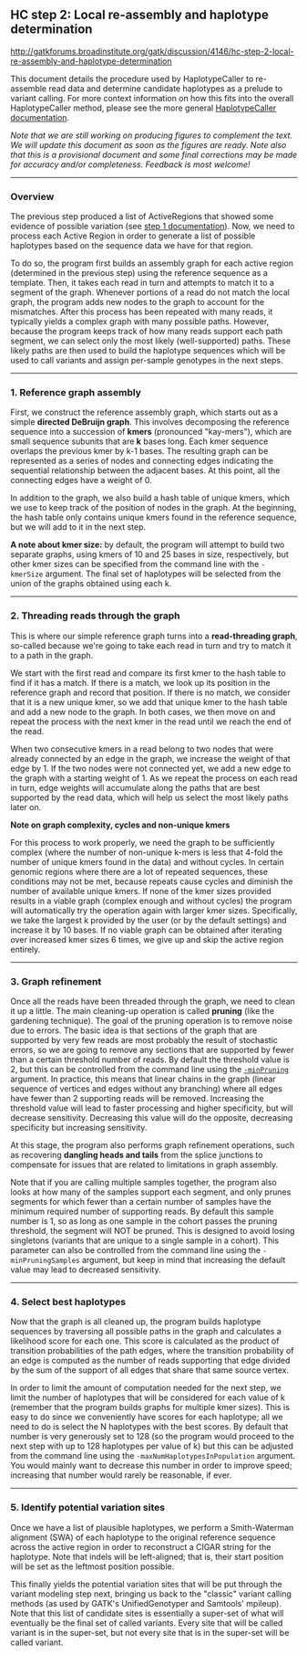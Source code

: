 ## HC step 2: Local re-assembly and haplotype determination

http://gatkforums.broadinstitute.org/gatk/discussion/4146/hc-step-2-local-re-assembly-and-haplotype-determination

<p>This document details the procedure used by HaplotypeCaller to re-assemble read data and determine candidate haplotypes as a prelude to variant calling. For more context information on how this fits into the overall HaplotypeCaller method, please see the more general <a href="http://www.broadinstitute.org/gatk/guide/article?id=4148">HaplotypeCaller documentation</a>.</p>
<p><em>Note that we are still working on producing figures to complement the text. We will update this document as soon as the figures are ready. Note also that this is a provisional document and some final corrections may be made for accuracy and/or completeness. Feedback is most welcome!</em></p>
<hr />
<h3>Overview</h3>
<p>The previous step produced a list of ActiveRegions that showed some evidence of possible variation (see <a href="http://www.broadinstitute.org/gatk/guide/article?id=4147">step 1 documentation</a>). Now, we need to process each Active Region in order to generate a list of possible haplotypes based on the sequence data we have for that region. </p>
<p>To do so, the program first builds an assembly graph for each active region (determined in the previous step) using the reference sequence as a template. Then, it takes each read in turn and attempts to match it to a segment of the graph. Whenever portions of a read do not match the local graph, the program adds new nodes to the graph to account for the mismatches. After this process has been repeated with many reads, it typically yields a complex graph with many possible paths. However, because the program keeps track of how many reads support each path segment, we can select only the most likely (well-supported) paths. These likely paths are then used to build the haplotype sequences which will be used to call variants and assign per-sample genotypes in the next steps.</p>
<hr />
<h3>1. Reference graph assembly</h3>
<p>First, we construct the reference assembly graph, which starts out as a simple <strong>directed DeBruijn graph</strong>. This involves decomposing the reference sequence into a succession of <strong>kmers</strong> (pronounced &quot;kay-mers&quot;), which are small sequence subunits that are <strong>k</strong> bases long. Each kmer sequence overlaps the previous kmer by k-1 bases. The resulting graph can be represented as a series of nodes and connecting edges indicating the sequential relationship between the adjacent bases. At this point, all the connecting edges have a weight of 0. </p>
<p>In addition to the graph, we also build a hash table of unique kmers, which we use to keep track of the position of nodes in the graph. At the beginning, the hash table only contains unique kmers found in the reference sequence, but we will add to it in the next step.</p>
<p><strong>A note about kmer size:</strong> by default, the program will attempt to build two separate graphs, using kmers of 10 and 25 bases in size, respectively, but other kmer sizes can be specified from the command line with the <code>-kmerSize</code> argument. The final set of haplotypes will be selected from the union of the graphs obtained using each k.</p>
<hr />
<h3>2. Threading reads through the graph</h3>
<p>This is where our simple reference graph turns into a <strong>read-threading graph</strong>, so-called because we're going to take each read in turn and try to match it to a path in the graph. </p>
<p>We start with the first read and compare its first kmer to the hash table to find if it has a match. If there is a match, we look up its position in the reference graph and record that position. If there is no match, we consider that it is a new unique kmer, so we add that unique kmer to the hash table and add a new node to the graph. In both cases, we then move on and repeat the process with the next kmer in the read until we reach the end of the read. </p>
<p>When two consecutive kmers in a read belong to two nodes that were already connected by an edge in the graph, we increase the weight of that edge by 1. If the two nodes were not connected yet, we add a new edge to the graph with a starting weight of 1. As we repeat the process on each read in turn, edge weights will accumulate along the paths that are best supported by the read data, which will help us select the most likely paths later on. </p>
<p><strong>Note on graph complexity, cycles and non-unique kmers</strong> </p>
<p>For this process to work properly, we need the graph to be sufficiently complex (where the number of non-unique k-mers is less that 4-fold the number of unique kmers found in the data) and without cycles. In certain genomic regions where there are a lot of repeated sequences, these conditions may not be met, because repeats cause cycles and diminish the number of available unique kmers. If none of the kmer sizes provided results in a viable graph (complex enough and without cycles) the program will automatically try the operation again with larger kmer sizes. Specifically, we take the largest k provided by the user (or by the default settings) and increase it by 10 bases. If no viable graph can be obtained after iterating over increased kmer sizes 6 times, we give up and skip the active region entirely.</p>
<hr />
<h3>3. Graph refinement</h3>
<p>Once all the reads have been threaded through the graph, we need to clean it up a little. The main cleaning-up operation is called <strong>pruning</strong> (like the gardening technique). The goal of the pruning operation is to remove noise due to errors. The basic idea is that sections of the graph that are supported by very few reads are most probably the result of stochastic errors, so we are going to remove any sections that are supported by fewer than a certain threshold number of reads. By default the threshold value is 2, but this can be controlled from the command line using the <a href="http://www.broadinstitute.org/gatk/gatkdocs/org_broadinstitute_sting_gatk_walkers_haplotypecaller_HaplotypeCaller.html#-minPruning"><code>-minPruning</code></a> argument. In practice, this means that linear chains in the graph (linear sequence of vertices and edges without any branching) where all edges have fewer than 2 supporting reads will be removed. Increasing the threshold value will lead to faster processing and higher specificity, but will decrease sensitivity. Decreasing this value will do the opposite, decreasing specificity but increasing sensitivity.</p>
<p>At this stage, the program also performs graph refinement operations, such as recovering <strong>dangling heads and tails</strong> from the splice junctions to compensate for issues that are related to limitations in graph assembly. </p>
<p>Note that if you are calling multiple samples together, the program also looks at how many of the samples support each segment, and only prunes segments for which fewer than a certain number of samples have the minimum required number of supporting reads. By default this sample number is 1, so as long as one sample in the cohort passes the pruning threshold, the segment will NOT be pruned. This is designed to avoid losing singletons (variants that are unique to a single sample in a cohort). This parameter can also be controlled from the command line using the <code>-minPruningSamples</code> argument, but keep in mind that increasing the default value may lead to decreased sensitivity. </p>
<hr />
<h3>4. Select best haplotypes</h3>
<p>Now that the graph is all cleaned up, the program builds haplotype sequences by traversing all possible paths in the graph and calculates a likelihood score for each one. This score is calculated as the product of transition probabilities of the path edges, where the transition probability of an edge is computed as the number of reads supporting that edge divided by the sum of the support of all edges that share that same source vertex. </p>
<p>In order to limit the amount of computation needed for the next step, we limit the number of haplotypes that will be considered for each value of k (remember that the program builds graphs for multiple kmer sizes). This is easy to do since we conveniently have scores for each haplotype; all we need to do is select the N haplotypes with the best scores. By default that number is very generously set to 128 (so the program would proceed to the next step with up to 128 haplotypes per value of k) but this can be adjusted from the command line using the <code>-maxNumHaplotypesInPopulation</code> argument. You would mainly want to decrease this number in order to improve speed; increasing that number would rarely be reasonable, if ever. </p>
<hr />
<h3>5. Identify potential variation sites</h3>
<p>Once we have a list of plausible haplotypes, we perform a Smith-Waterman alignment (SWA) of each haplotype to the original reference sequence across the active region in order to reconstruct a CIGAR string for the haplotype. Note that indels will be left-aligned; that is, their start position will be set as the leftmost position possible. </p>
<p>This finally yields the potential variation sites that will be put through the variant modeling step next, bringing us back to the &quot;classic&quot; variant calling methods (as used by GATK's UnifiedGenotyper and Samtools' mpileup). Note that this list of candidate sites is essentially a super-set of what will eventually be the final set of called variants. Every site that will be called variant is in the super-set, but not every site that is in the super-set will be called variant. </p>